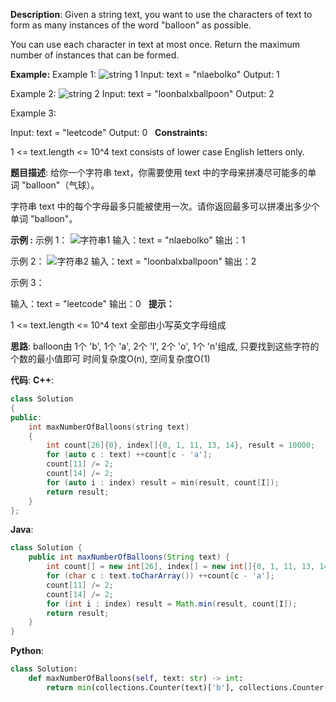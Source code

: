 __Description__:
Given a string text, you want to use the characters of text to form as many instances of the word "balloon" as possible.

You can use each character in text at most once. Return the maximum number of instances that can be formed.

__Example:__
Example 1:
![string 1](https://upload-images.jianshu.io/upload_images/16639143-7b25b66b59bd1335.JPG?imageMogr2/auto-orient/strip%7CimageView2/2/w/1240)
Input: text = "nlaebolko"
Output: 1

Example 2:
![string 2](https://upload-images.jianshu.io/upload_images/16639143-3c8636cd75685805.JPG?imageMogr2/auto-orient/strip%7CimageView2/2/w/1240)
Input: text = "loonbalxballpoon"
Output: 2

Example 3:

Input: text = "leetcode"
Output: 0
 
__Constraints:__

1 <= text.length <= 10^4
text consists of lower case English letters only.

__题目描述__:
给你一个字符串 text，你需要使用 text 中的字母来拼凑尽可能多的单词 "balloon"（气球）。

字符串 text 中的每个字母最多只能被使用一次。请你返回最多可以拼凑出多少个单词 "balloon"。

__示例 :__
示例 1：
![字符串1](https://upload-images.jianshu.io/upload_images/16639143-e25ca9bb32b35687.JPG?imageMogr2/auto-orient/strip%7CimageView2/2/w/1240)
输入：text = "nlaebolko"
输出：1

示例 2：
![字符串2](https://upload-images.jianshu.io/upload_images/16639143-3c8636cd75685805.JPG?imageMogr2/auto-orient/strip%7CimageView2/2/w/1240)
输入：text = "loonbalxballpoon"
输出：2

示例 3：

输入：text = "leetcode"
输出：0
 
__提示：__

1 <= text.length <= 10^4
text 全部由小写英文字母组成

__思路__:
balloon由 1个 'b', 1个 'a', 2个 'l', 2个 'o', 1个 'n'组成, 只要找到这些字符的个数的最小值即可
时间复杂度O(n), 空间复杂度O(1)

__代码__:
__C++__:
```C++
class Solution 
{
public:
    int maxNumberOfBalloons(string text) 
    {
        int count[26]{0}, index[]{0, 1, 11, 13, 14}, result = 10000;
        for (auto c : text) ++count[c - 'a'];
        count[11] /= 2;
        count[14] /= 2;
        for (auto i : index) result = min(result, count[I]);
        return result;
    }
};
```

__Java__:
```Java
class Solution {
    public int maxNumberOfBalloons(String text) {
        int count[] = new int[26], index[] = new int[]{0, 1, 11, 13, 14}, result = Integer.MAX_VALUE;
        for (char c : text.toCharArray()) ++count[c - 'a'];
        count[11] /= 2;
        count[14] /= 2;
        for (int i : index) result = Math.min(result, count[I]);
        return result;
    }
}
```

__Python__:
```Python
class Solution:
    def maxNumberOfBalloons(self, text: str) -> int:
        return min(collections.Counter(text)['b'], collections.Counter(text)['a'], collections.Counter(text)['l'] // 2, collections.Counter(text)['o'] // 2, collections.Counter(text)['n'])
```